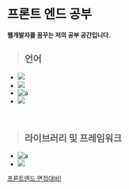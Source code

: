 # 프론트 엔드 공부

**웹개발자를 꿈꾸는 저의 공부 공간입니다.**

> ## 언어

- <img src="https://img.shields.io/badge/HTML5-E34F26?style=flat-square&logo=HTML5&logoColor=white"/>
- <img src="https://img.shields.io/badge/css-1572B6?style=flat-square&logo=css3&logoColor=white"/>
- ![a](https://img.shields.io/badge/JavaScript-f7df11?style=flat-square&logo=JavaScript&logoColor=black)
- <img src="https://img.shields.io/badge/TypeScript-3178C6?style=flat-square&logo=TypeScript&logoColor=white"/>

<br>

> ## 라이브러리 및 프레임워크

- ![a](https://img.shields.io/badge/React-61dafb?style=flat-square&logo=React&logoColor=black) 
- <img src="https://img.shields.io/badge/Vue.js-4FC08D?style=flat-square&logo=Vue.js&logoColor=black"/>


[프론트엔드 면접대비!](https://github.com/Lee-jisang/FE-study/tree/main/%ED%94%84%EB%A1%A0%ED%8A%B8%EC%97%94%EB%93%9C-%EB%A9%B4%EC%A0%91%EB%8C%80%EB%B9%84)
<br>

